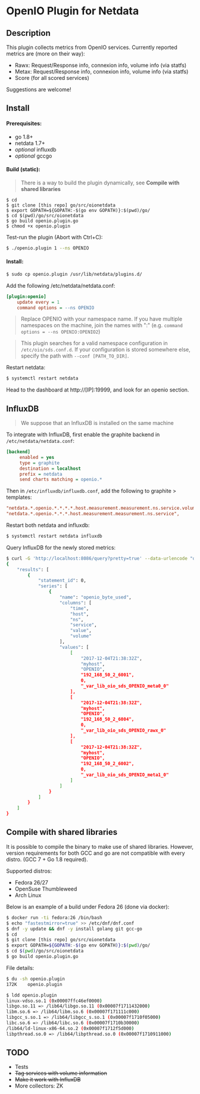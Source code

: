 OpenIO Plugin for Netdata
===

Description
---

This plugin collects metrics from OpenIO services. Currently reported metrics are (more on their way):

- Rawx: Request/Response info, connexion info, volume info (via statfs)
- Metax: Request/Response info, connexion info, volume info (via statfs)
- Score (for all scored services)

Suggestions are welcome!

Install
---

#### Prerequisites:
- go 1.8+
- netdata 1.7+
- *optional* influxdb
- *optional* gccgo


#### Build (static):

> There is a way to build the plugin dynamically, see **Compile with shared libraries**

```
$ cd
$ git clone [this repo] go/src/oionetdata
$ export GOPATH=${GOPATH:-$(go env GOPATH)}:$(pwd)/go/
$ cd $(pwd)/go/src/oionetdata
$ go build openio.plugin.go
$ chmod +x openio.plugin
```

Test-run the plugin (Abort with Ctrl+C):
```sh
$ ./openio.plugin 1 --ns OPENIO
```

#### Install:
```sh
$ sudo cp openio.plugin /usr/lib/netdata/plugins.d/
```

Add the following /etc/netdata/netdata.conf:
```ini
[plugin:openio]
    update every = 1
    command options = --ns OPENIO
```

> Replace OPENIO with your namespace name. If you have multiple namespaces on the machine, join the names with ":" (e.g. `command options = --ns OPENIO:OPENIO2`)

> This plugin searches for a valid namespace configuration in `/etc/oio/sds.conf.d`. If your configuration is stored somewhere else, specify the path with `--conf [PATH_TO_DIR]`.

Restart netdata:
```sh
$ systemctl restart netdata
```

Head to the dashboard at http://[IP]:19999, and look for an openio section.

InfluxDB
---

> We suppose that an InfluxDB is installed on the same machine

To integrate with InfluxDB, first enable the graphite backend in `/etc/netdata/netdata.conf`:


```ini
[backend]
     enabled = yes
     type = graphite
     destination = localhost
     prefix = netdata
     send charts matching = openio.*
```

Then in `/etc/influxdb/influxdb.conf`, add the following to graphite > templates:

```ini
"netdata.*.openio.*.*.*.*.host.measurement.measurement.ns.service.volume",
"netdata.*.openio.*.*.*.host.measurement.measurement.ns.service",
```

Restart both netdata and influxdb:

```sh
$ systemctl restart netdata influxdb
```

Query InfluxDB for the newly stored metrics:

```sh
$ curl -G 'http://localhost:8086/query?pretty=true' --data-urlencode "db=graphite" --data-urlencode "q=SELECT * from openio_byte_used limit 3"
{
    "results": [
        {
            "statement_id": 0,
            "series": [
                {
                    "name": "openio_byte_used",
                    "columns": [
                        "time",
                        "host",
                        "ns",
                        "service",
                        "value",
                        "volume"
                    ],
                    "values": [
                        [
                            "2017-12-04T21:38:32Z",
                            "myhost",
                            "OPENIO",
                            "192_168_50_2_6001",
                            0,
                            "_var_lib_oio_sds_OPENIO_meta0_0"
                        ],
                        [
                            "2017-12-04T21:38:32Z",
                            "myhost",
                            "OPENIO",
                            "192_168_50_2_6004",
                            0,
                            "_var_lib_oio_sds_OPENIO_rawx_0"
                        ],
                        [
                            "2017-12-04T21:38:32Z",
                            "myhost",
                            "OPENIO",
                            "192_168_50_2_6002",
                            0,
                            "_var_lib_oio_sds_OPENIO_meta1_0"
                        ]
                    ]
                }
            ]
        }
    ]
}
```

Compile with shared libraries
---

It is possible to compile the binary to make use of shared libraries. However, version requirements for both GCC and go
are not compatible with every distro. (GCC 7 + Go 1.8 required).

Supported distros:
- Fedora 26/27
- OpenSuse Thumbleweed
- Arch Linux

Below is an example of a build under Fedora 26 (done via docker):

```sh
$ docker run -ti fedora:26 /bin/bash
$ echo "fastestmirror=true" >> /etc/dnf/dnf.conf
$ dnf -y update && dnf -y install golang git gcc-go
$ cd
$ git clone [this repo] go/src/oionetdata
$ export GOPATH=${GOPATH:-$(go env GOPATH)}:$(pwd)/go/
$ cd $(pwd)/go/src/oionetdata
$ go build openio.plugin.go
```

File details:

```sh
$ du -sh openio.plugin
172K	openio.plugin

$ ldd openio.plugin
linux-vdso.so.1 (0x00007ffc46ef0000)
libgo.so.11 => /lib64/libgo.so.11 (0x00007f1711432000)
libm.so.6 => /lib64/libm.so.6 (0x00007f171111c000)
libgcc_s.so.1 => /lib64/libgcc_s.so.1 (0x00007f1710f05000)
libc.so.6 => /lib64/libc.so.6 (0x00007f1710b30000)
/lib64/ld-linux-x86-64.so.2 (0x00007f1712f5d000)
libpthread.so.0 => /lib64/libpthread.so.0 (0x00007f1710911000)
```


TODO
---

- Tests
- ~~Tag services with volume information~~
- ~~Make it work with InfluxDB~~
- More collectors: ZK
